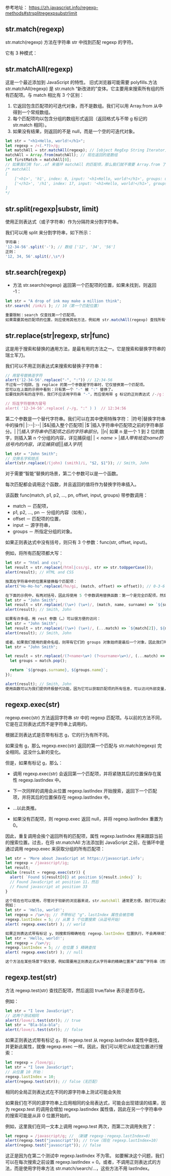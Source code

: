 参考地址：
https://zh.javascript.info/regexp-methods#strsplitregexpsubstrlimit

## str.match(regexp)

str.match(regexp) 方法在字符串 str 中找到匹配 regexp 的字符。

它有 3 种模式：

## str.matchAll(regexp)

这是一个最近添加到 JavaScript 的特性。 旧式浏览器可能需要 polyfills.方法 str.matchAll(regexp) 是 str.match “新改进的”变体。它主要用来搜索所有组的所有匹配项。与 match 相比有 3 个区别：

1. 它返回包含匹配项的可迭代对象，而不是数组。我们可以用 Array.from 从中得到一个常规数组。
2. 每个匹配项均以包含分组的数组形式返回（返回格式与不带 g 标记的 str.match 相同）。
3. 如果没有结果，则返回的不是 null，而是一个空的可迭代对象。

```js
let str = "<h1>Hello, world!</h1>";
let regexp = /<(.*?)>/g;
let matchAll = str.matchAll(regexp); // [object RegExp String Iterator]，不是数组，而是一个可迭代对象
matchAll = Array.from(matchAll); // 现在返回的是数组
let firstMatch = matchAll[0];
// 如果我们用 for..of 来循环 matchAll 的匹配项，那么我们就不需要 Array.from 了
/* matchAll
[
    ['<h1>', 'h1', index: 0, input: '<h1>Hello, world!</h1>', groups: undefined],
    ['</h1>', '/h1', index: 17, input: '<h1>Hello, world!</h1>', groups: undefined]
]
*/
```

## str.split(regexp|substr, limit)

使用正则表达式（或子字符串）作为分隔符来分割字符串。

我们可以用 split 来分割字符串，如下所示：

```js
字符串：
'12-34-56'.split('-'); // 数组 ['12', '34', '56']
正则：
'12, 34, 56'.split(/,\s*/)

```

## str.search(regexp)

- 方法 str.search(regexp) 返回第一个匹配项的位置，如果未找到，则返回 -1：

```js
let str = "A drop of ink may make a million think";
str.search( /ink/i ); // 10（第一个匹配位置）

重要限制：search 仅查找第一个匹配项。
如果需要其他匹配项的位置，则应使用其他方法，例如用 str.matchAll(regexp) 查找所有位置。
```

## str.replace(str|regexp, str|func)

这是用于搜索和替换的通用方法，是最有用的方法之一。它是搜索和替换字符串的瑞士军刀。

我们可以不用正则表达式来搜索和替换子字符串：

```js
// 用冒号替换连字符
alert('12-34-56'.replace("-", ":")) // 12:34-56
不过有一个陷阱。当 replace 的第一个参数是字符串时，它仅替换第一个匹配项。
您可以在上面的示例中看到：只有第一个 "-" 被 ":" 替换了。
如要找到所有的连字符，我们不应该用字符串 "-"，而应使用带 g 标记的正则表达式 /-/g：

// 将连字符替换为冒号
alert( '12-34-56'.replace( /-/g, ":" ) )  // 12:34:56
```

第二个参数是一个替代字符串。我们可以在其中使用特殊字符：
|符号|替换字符串中的操作|
|:--|:--|
|$&|插入整个匹配项|
|$`|插入字符串中匹配项之前的字符串部分。|
|$'| 插入字符串中匹配项之后的字符串部分。|
|$n| 如果 n 是一个 1 到 2 位的数字，则插入第 n 个分组的内容，详见捕获组|
|$<name>|插入带有给定name的括号内的内容，详见捕获组|
|$$|插入字符$|

```js
let str = "John Smith";
// 交换名字和姓氏
alert(str.replace(/(john) (smith)/i, "$2, $1")); // Smith, John
```

对于需要“智能”替换的场景，第二个参数可以是一个函数。

每次匹配都会调用这个函数，并且返回的值将作为替换字符串插入。

该函数 func(match, p1, p2, ..., pn, offset, input, groups) 带参数调用：

- match － 匹配项，
- p1, p2, ..., pn － 分组的内容（如有），
- offset － 匹配项的位置，
- input － 源字符串，
- groups － 所指定分组的对象。

如果正则表达式中没有括号，则只有 3 个参数：func(str, offset, input)。

例如，将所有匹配项都大写：

```js
let str = "html and css";
let result = str.replace(/html|css/gi, str => str.toUpperCase());
alert(result); // HTML and CSS

按其在字符串中的位置来替换每个匹配项：
alert("Ho-Ho-ho".replace(/ho/gi, (match, offset) => offset)); // 0-3-6

在下面的示例中，有两对括号，因此将使用 5 个参数调用替换函数：第一个是完全匹配项，然后是 2 对括号，然后是匹配位置（在示例中未使用）和源字符串：
let str = "John Smith";
let result = str.replace(/(\w+) (\w+)/, (match, name, surname) => `${surname}, ${name}`);
alert(result); // Smith, John

如果有许多组，用 rest 参数（…）可以很方便的访问：
let str = "John Smith";
let result = str.replace(/(\w+) (\w+)/, (...match) => `${match[2]}, ${match[1]}`);
alert(result); // Smith, John

或者，如果我们使用的是命名组，则带有它们的 groups 对象始终是最后一个对象，因此我们可以这样获得它：
let str = "John Smith";

let result = str.replace(/(?<name>\w+) (?<surname>\w+)/, (...match) => {
  let groups = match.pop();

  return `${groups.surname}, ${groups.name}`;
});

alert(result); // Smith, John
使用函数可以为我们提供终极替代功能，因为它可以获取匹配项的所有信息，可以访问外部变量，可以做任何事。
```

## regexp.exec(str)

regexp.exec(str) 方法返回字符串 str 中的 regexp 匹配项。与以前的方法不同，它是在正则表达式而不是字符串上调用的。

根据正则表达式是否带有标志 g，它的行为有所不同。

如果没有 g，那么 regexp.exec(str) 返回的第一个匹配与 str.match(regexp) 完全相同。这没什么新的变化。

但是，如果有标记 g，那么：

- 调用 regexp.exec(str) 会返回第一个匹配项，并将紧随其后的位置保存在属性 regexp.lastIndex 中。
- 下一次同样的调用会从位置 regexp.lastIndex 开始搜索，返回下一个匹配项，并将其后的位置保存在 regexp.lastIndex 中。
- …以此类推。

- 如果没有匹配项，则 regexp.exec 返回 null，并将 regexp.lastIndex 重置为 0。

因此，重复调用会挨个返回所有的匹配项，属性 regexp.lastIndex 用来跟踪当前的搜索位置。过去，在将 str.matchAll 方法添加到 JavaScript 之前，在循环中是通过调用 regexp.exec 来获取分组的所有匹配项：

```js
let str = 'More about JavaScript at https://javascript.info';
let regexp = /javascript/ig;
let result;
while (result = regexp.exec(str)) {
  alert( `Found ${result[0]} at position ${result.index}` );
  // Found JavaScript at position 11，然后
  // Found javascript at position 33
}

这个现在也可以使用，尽管对于较新的浏览器来说，str.matchAll 通常更方便。我们可以通过手动设置 lastIndex，用 regexp.exec 从给定位置进行搜索。
例如：
let str = 'Hello, world!';
let regexp = /\w+/g; // 不带标记 "g"，lastIndex 属性会被忽略
regexp.lastIndex = 5; // 从第 5 个位置搜索（从逗号开始）
alert( regexp.exec(str) ); // world

如果正则表达式带有标记 y，则搜索将精确地在 regexp.lastIndex 位置执行，不会再继续了。让我们将上例中的 g 标记替换为 y。现在没有找到匹配项了，因为在位置 5 处没有单词：
let str = 'Hello, world!';
let regexp = /\w+/y;
regexp.lastIndex = 5; // 在位置 5 精确查找
alert( regexp.exec(str) ); // null

这个方法在某些场景下很方便，例如需要用正则表达式从字符串的精确位置来“读取”字符串（而不是其后的某处）。
```

## regexp.test(str)

方法 regexp.test(str) 查找匹配项，然后返回 true/false 表示是否存在。

例如：

```js
let str = "I love JavaScript";
// 这两个测试相同
alert(/love/i.test(str)); // true
let str = "Bla-bla-bla";
alert(/love/i.test(str)); // false
```

如果正则表达式带有标记 g，则 regexp.test 从 regexp.lastIndex 属性中查找，并更新此属性，就像 regexp.exec 一样。因此，我们可以用它从给定位置进行搜索：

```js
let regexp = /love/gi;
let str = "I love JavaScript";
// 从位置 10 开始：
regexp.lastIndex = 10;
alert(regexp.test(str)); // false（无匹配）
```

相同的全局正则表达式在不同的源字符串上测试可能会失败

如果我们在不同的源字符串上应用相同的全局表达式，可能会出现错误的结果，因为 regexp.test 的调用会增加 regexp.lastIndex 属性值，因此在另一个字符串中的搜索可能是从非 0 位置开始的。

例如，这里我们在同一文本上调用 regexp.test 两次，而第二次调用失败了：

```js
let regexp = /javascript/g; // （新建 regexp：regexp.lastIndex=0)
alert(regexp.test("javascript")); // true（现在 regexp.lastIndex=10）
alert(regexp.test("javascript")); // false
```

这正是因为在第二个测试中 regexp.lastIndex 不为零。
如要解决这个问题，我们可以在每次搜索之前设置 regexp.lastIndex = 0。或者，不调用正则表达式的方法，而是使用字符串方法 str.match/search/...，这些方法不用 lastIndex。
